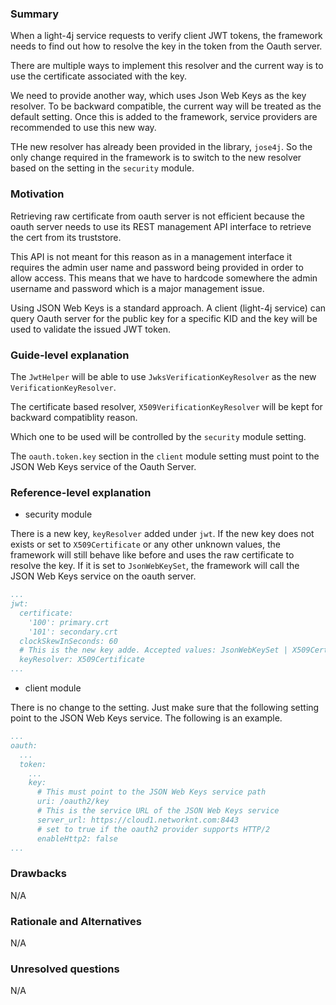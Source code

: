 ### Summary

When a light-4j service requests to verify client JWT tokens, the framework needs to find out
how to resolve the key in the token from the Oauth server.

There are multiple ways to implement this resolver and the current way is to use the certificate
associated with the key.

We need to provide another way, which uses Json Web Keys as the key resolver. 
To be backward compatible, the current way will be treated as the default setting.
Once this is added to the framework, service providers are recommended to use this new way.

THe new resolver has already been provided in the library, `jose4j`. So the only change required in the framework
is to switch to the new resolver based on the setting in the `security` module.

### Motivation

Retrieving raw certificate from oauth server is not efficient
because the oauth server needs to use its REST management API interface to retrieve the cert from its truststore.

This API is not meant for this reason as in a management interface it requires the admin user name and password being provided in order to allow access.
This means that we have to hardcode somewhere the admin username and password which is a major management issue.

Using JSON Web Keys is a standard approach. A client (light-4j service) can query Oauth server
for the public key for a specific KID and the key will be used to validate the issued JWT token.

### Guide-level explanation

The `JwtHelper` will be able to use `JwksVerificationKeyResolver` as the new `VerificationKeyResolver`.

The certificate based resolver, `X509VerificationKeyResolver` will be kept for backward compatiblity reason.

Which one to be used will be controlled by the `security` module setting.

The `oauth.token.key` section in the `client` module setting must point to the JSON Web Keys service of the Oauth Server.

### Reference-level explanation

- security module

There is a new key, `keyResolver` added under `jwt`.
If the new key does not exists or set to `X509Certificate` or any other unknown values, the framework will still behave like before and uses the raw certificate to resolve the key.
If it is set to `JsonWebKeySet`, the framework will call the JSON Web Keys service on the oauth server.

```yaml
...
jwt:
  certificate:
    '100': primary.crt
    '101': secondary.crt
  clockSkewInSeconds: 60
  # This is the new key adde. Accepted values: JsonWebKeySet | X509Certificate
  keyResolver: X509Certificate
...
```

- client module

There is no change to the setting. Just make sure that the following setting point to the JSON Web Keys service.
The following is an example.

```yaml
...
oauth:
  ...
  token:
    ...
    key:
      # This must point to the JSON Web Keys service path
      uri: /oauth2/key
      # This is the service URL of the JSON Web Keys service
      server_url: https://cloud1.networknt.com:8443
      # set to true if the oauth2 provider supports HTTP/2
      enableHttp2: false
...
```

### Drawbacks
N/A

### Rationale and Alternatives
N/A

### Unresolved questions
N/A
